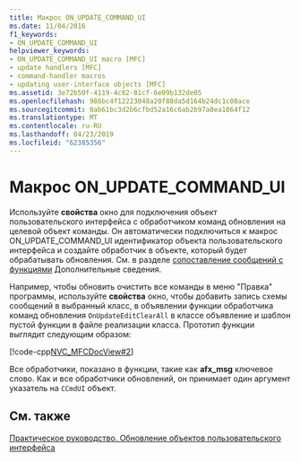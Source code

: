 ```yaml
---
title: Макрос ON_UPDATE_COMMAND_UI
ms.date: 11/04/2016
f1_keywords:
- ON_UPDATE_COMMAND_UI
helpviewer_keywords:
- ON_UPDATE_COMMAND_UI macro [MFC]
- update handlers [MFC]
- command-handler macros
- updating user-interface objects [MFC]
ms.assetid: 3e72b50f-4119-4c82-81cf-6e09b132de05
ms.openlocfilehash: 986bc4f12223048a20f88da5d164b24dc1c08ace
ms.sourcegitcommit: 0ab61bc3d2b6cfbd52a16c6ab2b97a8ea1864f12
ms.translationtype: MT
ms.contentlocale: ru-RU
ms.lasthandoff: 04/23/2019
ms.locfileid: "62385356"
---
```

# <a name="onupdatecommandui-macro"></a>Макрос ON_UPDATE_COMMAND_UI

Используйте **свойства** окно для подключения объект пользовательского интерфейса с обработчиком команд обновления на целевой объект команды. Он автоматически подключиться к макрос ON_UPDATE_COMMAND_UI идентификатор объекта пользовательского интерфейса и создайте обработчик в объекте, который будет обрабатывать обновления. См. в разделе [сопоставление сообщений с функциями](../mfc/reference/mapping-messages-to-functions.md) Дополнительные сведения.

Например, чтобы обновить очистить все команды в меню "Правка" программы, используйте **свойства** окно, чтобы добавить запись схемы сообщений в выбранный класс, в объявлении функции обработчика команд обновления `OnUpdateEditClearAll` в классе объявление и шаблон пустой функции в файле реализации класса. Прототип функции выглядит следующим образом:

[!code-cpp[NVC_MFCDocView#2](../mfc/codesnippet/cpp/on-update-command-ui-macro_1.h)]

Все обработчики, показано в функции, такие как **afx_msg** ключевое слово. Как и все обработчики обновлений, он принимает один аргумент указатель на `CCmdUI` объект.

## <a name="see-also"></a>См. также

[Практическое руководство. Обновление объектов пользовательского интерфейса](../mfc/how-to-update-user-interface-objects.md)
